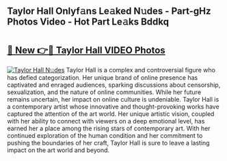 ## Taylor Hall Onlyf𝚊ns Le𝚊ked N𝚞des - Part-gHz Photos Video - Hot Part Le𝚊ks Bddkq

# <h2><a href="http://ab99986.deff.icu/?id=Taylor+Hall">🔗 New 👉🔴 Taylor Hall VIDEO Photos</a></h2>

[![Taylor Hall N𝚞des](https://i.imgur.com/rIISA9y.gif)](http://ab99986.deff.icu/?id=Taylor+Hall)
Taylor Hall is a complex and controversial figure who has defied categorization. Her unique brand of online presence has captivated and enraged audiences, sparking discussions about censorship, sexualization, and the nature of online communities. While her future remains uncertain, her impact on online culture is undeniable. Taylor Hall is a contemporary artist whose innovative and thought-provoking works have captured the attention of the art world. Her unique artistic vision, coupled with her ability to connect with viewers on a deep emotional level, has earned her a place among the rising stars of contemporary art. With her continued exploration of the human condition and her commitment to pushing the boundaries of her craft, Taylor Hall is sure to leave a lasting impact on the art world and beyond.
